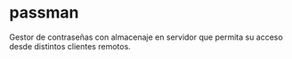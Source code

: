 # passman
Gestor de contraseñas con almacenaje en servidor que permita su acceso desde distintos clientes remotos.
